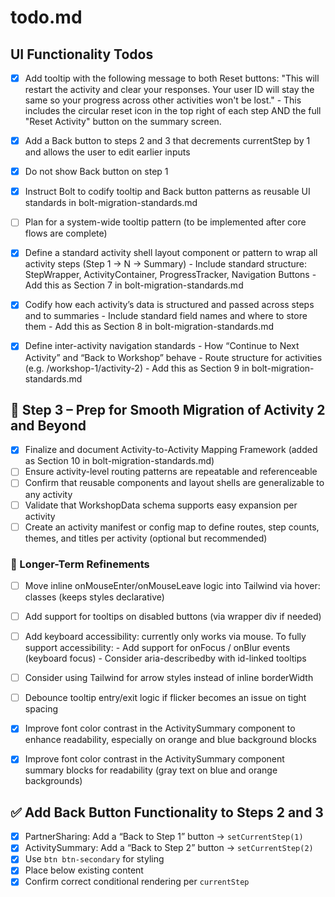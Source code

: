 # todo.md

## UI Functionality Todos

- [x] Add tooltip with the following message to both Reset buttons:
      "This will restart the activity and clear your responses. Your user ID will stay the same so your progress across other activities won't be lost."
      - This includes the circular reset icon in the top right of each step AND the full "Reset Activity" button on the summary screen.
- [x] Add a Back button to steps 2 and 3 that decrements currentStep by 1 and allows the user to edit earlier inputs
- [x] Do not show Back button on step 1
- [x] Instruct Bolt to codify tooltip and Back button patterns as reusable UI standards in bolt-migration-standards.md
- [ ] Plan for a system-wide tooltip pattern (to be implemented after core flows are complete)

- [x] Define a standard activity shell layout component or pattern to wrap all activity steps (Step 1 → N → Summary)
      - Include standard structure: StepWrapper, ActivityContainer, ProgressTracker, Navigation Buttons
      - Add this as Section 7 in bolt-migration-standards.md
- [x] Codify how each activity’s data is structured and passed across steps and to summaries
      - Include standard field names and where to store them
      - Add this as Section 8 in bolt-migration-standards.md
- [x] Define inter-activity navigation standards
      - How “Continue to Next Activity” and “Back to Workshop” behave
      - Route structure for activities (e.g. /workshop-1/activity-2)
      - Add this as Section 9 in bolt-migration-standards.md

## 🧱 Step 3 – Prep for Smooth Migration of Activity 2 and Beyond

- [x] Finalize and document Activity-to-Activity Mapping Framework (added as Section 10 in bolt-migration-standards.md)
- [ ] Ensure activity-level routing patterns are repeatable and referenceable
- [ ] Confirm that reusable components and layout shells are generalizable to any activity
- [ ] Validate that WorkshopData schema supports easy expansion per activity
- [ ] Create an activity manifest or config map to define routes, step counts, themes, and titles per activity (optional but recommended)

### 🔮 Longer-Term Refinements

- [ ] Move inline onMouseEnter/onMouseLeave logic into Tailwind via hover: classes (keeps styles declarative)
- [ ] Add support for tooltips on disabled buttons (via wrapper div if needed)
- [ ] Add keyboard accessibility: currently only works via mouse. To fully support accessibility:
      - Add support for onFocus / onBlur events (keyboard focus)
      - Consider aria-describedby with id-linked tooltips
- [ ] Consider using Tailwind for arrow styles instead of inline borderWidth
- [ ] Debounce tooltip entry/exit logic if flicker becomes an issue on tight spacing

- [x] Improve font color contrast in the ActivitySummary component to enhance readability, especially on orange and blue background blocks
- [x] Improve font color contrast in the ActivitySummary component summary blocks for readability (gray text on blue and orange backgrounds)



## ✅ Add Back Button Functionality to Steps 2 and 3

- [x] PartnerSharing: Add a “Back to Step 1” button → `setCurrentStep(1)`
- [x] ActivitySummary: Add a “Back to Step 2” button → `setCurrentStep(2)`
- [x] Use `btn btn-secondary` for styling
- [x] Place below existing content
- [x] Confirm correct conditional rendering per `currentStep`